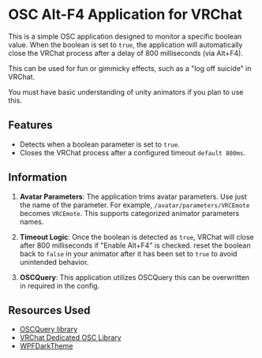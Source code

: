 ﻿# OSC Alt-F4 Application for VRChat

This is a simple OSC application designed to monitor a specific boolean value. When the boolean is set to `true`, the application will automatically close the VRChat process after a delay of 800 milliseconds (via Alt+F4). 

This can be used for fun or gimmicky effects, such as a "log off suicide" in VRChat.

You must have basic understanding of unity animators if you plan to use this.

## Features
- Detects when a boolean parameter is set to `true`.
- Closes the VRChat process after a configured timeout `default 800ms`.

## Information
1. **Avatar Parameters**: The application trims avatar parameters. Use just the name of the parameter. For example, `/avatar/parameters/VRCEmote` becomes `VRCEmote`. This supports categorized animator parameters names.

2. **Timeout Logic**: Once the boolean is detected as `true`, VRChat will close after 800 milliseconds if "Enable Alt+F4" is checked. reset the boolean back to `false` in your animator after it has been set to `true` to avoid unintended behavior.

3. **OSCQuery**: This application utilizes OSCQuery this can be overwritten in required in the config.

## Resources Used
- [OSCQuery library](https://github.com/Natsumi-sama/OscQueryLibrary)
- [VRChat Dedicated OSC Library](https://github.com/Myrkie/VRChatOSCLib)
- [WPFDarkTheme](https://github.com/AngryCarrot789/WPFDarkTheme)